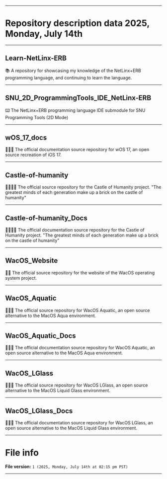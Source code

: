 
***

# Repository description data 2025, Monday, July 14th

---

## Learn-NetLinx-ERB

📚️ A repository for showcasing my knowledge of the NetLinx+ERB programming language, and continuing to learn the language. 

---

## SNU_2D_ProgrammingTools_IDE_NetLinx-ERB

⌨️ The NetLinx+ERB programming language IDE submodule for SNU Programming Tools (2D Mode)

---

## wOS_17_docs

🍏️📱️📖️ The official documentation source repository for wOS 17, an open source recreation of iOS 17.

---

## Castle-of-humanity

🏰️🧍‍♀️️💾️ The official source repository for the Castle of Humanity project. "The greatest minds of each generation make up a brick on the castle of humanity"

---

## Castle-of-humanity_Docs

🏰️🧍‍♀️️📖️ The official documentation source repository for the Castle of Humanity project. "The greatest minds of each generation make up a brick on the castle of humanity"

---

## WacOS_Website

🍏️🌐️ The official source repository for the website of the WacOS operating system project.

---

## WacOS_Aquatic

🍏️🌊️💾️ The official source repository for WacOS Aquatic, an open source alternative to the MacOS Aqua environment.

---

## WacOS_Aquatic_Docs

🍏️🌊️📖️ The official documentation source repository for WacOS Aquatic, an open source alternative to the MacOS Aqua environment.

---

## WacOS_LGlass

🍏️🔮️💾️ The official source repository for WacOS LGlass, an open source alternative to the MacOS Liquid Glass environment.

---

## WacOS_LGlass_Docs

🍏️🔮️📖️ The official documentation source repository for WacOS LGlass, an open source alternative to the MacOS Liquid Glass environment.

***

# File info

**File version:** `1 (2025, Monday, July 14th at 02:15 pm PST)`

***

